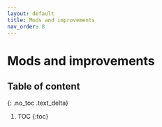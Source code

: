 ```yaml
---
layout: default
title: Mods and improvements
nav_order: 8
---
```


# Mods and improvements

## Table of content
{: .no_toc .text_delta}

1. TOC
{:toc}

